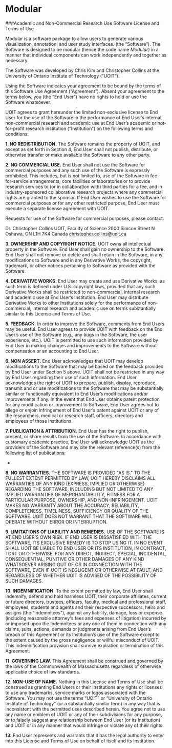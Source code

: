 # Modular

###Academic and Non-Commercial Research Use Software License and Terms of Use

Modular is a software package to allow users to generate various
visualization, annotation, and user study interfaces. (the “Software”).
The Software is designed to be modular (hence the code name
*Modular*) in a manner that individual components can work independently
and together as necessary.

The Software was developed by Chris Kim and Christopher Collins at the 
University of Ontario Institute of Technology (“UOIT“).

Using the Software indicates your agreement to be bound by the terms
of this Software Use Agreement (“Agreement”). Absent your agreement
to the terms below, you (the “End User”) have no rights to hold or
use the Software whatsoever.  

UOIT agrees to grant hereunder the limited non-exclusive license
to End User for the use of the Software in the performance of End
User’s internal, non-commercial research and academic use at End
User’s academic or not-for-profit research institution
(“Institution”) on the following terms and conditions:

**1.  NO REDISTRIBUTION.** The Software remains the property of UOIT, and except as set forth in Section 4, End User shall not publish, distribute, or otherwise transfer or make
available the Software to any other party.

**2.  NO COMMERCIAL USE.** End User shall not use the Software for
commercial purposes and any such use of the Software is expressly
prohibited. This includes, but is not limited to, use of the
Software in fee-for-service arrangements, core facilities or
laboratories or to provide research services to (or in collaboration
with) third parties for a fee, and in industry-sponsored
collaborative research projects where any commercial rights are
granted to the sponsor. If End User wishes to use the Software for
commercial purposes or for any other restricted purpose, End User
must execute a separate license agreement with UOIT.

Requests for use of the Software for commercial purposes, please
contact:

Dr. Christopher Collins
UOIT, Faculty of Science
2000 Simcoe Street N
Oshawa, ON L1H 7K4
Canada
christopher.collins@uoit.ca

**3.  OWNERSHIP AND COPYRIGHT NOTICE.** UOIT owns all intellectual property in the Software. End User shall gain no ownership to the Software. End User shall not remove or delete and
shall retain in the Software, in any modifications to Software and
in any Derivative Works, the copyright, trademark, or other notices
pertaining to Software as provided with the Software.

**4.  DERIVATIVE WORKS.** End User may create and use Derivative Works,
as such term is defined under U.S. copyright laws, provided that any
such Derivative Works shall be restricted to non-commercial,
internal research and academic use at End User’s Institution. End
User may distribute Derivative Works to other Institutions solely
for the performance of non-commercial, internal research and
academic use on terms substantially similar to this License and
Terms of Use.

**5.  FEEDBACK.** In order to improve the Software, comments from End
Users may be useful. End User agrees to provide UOIT with
feedback on the End User’s use of the Software (e.g., any bugs in
the Software, the user experience, etc.).  UOIT is permitted to
use such information provided by End User in making changes and
improvements to the Software without compensation or an accounting
to End User.

**6.  NON ASSERT.** End User acknowledges that UOIT may develop modifications to the Software that
may be based on the feedback provided by End User under Section 5
above. UOIT shall not be
restricted in any way by End User regarding their use of such
information.  End User acknowledges the right of UOIT to prepare, publish, display, reproduce,
transmit and or use modifications to the Software that may be
substantially similar or functionally equivalent to End User’s
modifications and/or improvements if any.  In the event that End
User obtains patent protection for any modification or improvement
to Software, End User agrees not to allege or enjoin infringement of
End User’s patent against UOIT or any of the researchers, medical or research staff, officers,
directors and employees of those institutions.  

**7.  PUBLICATION & ATTRIBUTION.** End User has the right to publish,
present, or share results from the use of the Software.  In
accordance with customary academic practice, End User will
acknowledge UOIT as the providers of the Software and may cite the relevant reference(s) from the following list of publications:

-

**8.  NO WARRANTIES.** THE SOFTWARE IS PROVIDED "AS IS." TO THE FULLEST
EXTENT PERMITTED BY LAW, UOIT HEREBY DISCLAIMS ALL WARRANTIES OF ANY KIND (EXPRESS, IMPLIED OR
OTHERWISE) REGARDING THE SOFTWARE, INCLUDING BUT NOT LIMITED TO ANY
IMPLIED WARRANTIES OF MERCHANTABILITY, FITNESS FOR A PARTICULAR
PURPOSE, OWNERSHIP, AND NON-INFRINGEMENT.  UOIT MAKES NO WARRANTY ABOUT THE ACCURACY,
RELIABILITY, COMPLETENESS, TIMELINESS, SUFFICIENCY OR QUALITY OF THE
SOFTWARE.  UOIT DOES NOT WARRANT
THAT THE SOFTWARE WILL OPERATE WITHOUT ERROR OR INTERRUPTION.

**9.  LIMITATIONS OF LIABILITY AND REMEDIES.** USE OF THE SOFTWARE IS AT
END USER’S OWN RISK. IF END USER IS DISSATISFIED WITH THE SOFTWARE,
ITS EXCLUSIVE REMEDY IS TO STOP USING IT.  IN NO EVENT SHALL
UOIT BE LIABLE TO END USER OR
ITS INSTITUTION, IN CONTRACT, TORT OR OTHERWISE, FOR ANY DIRECT,
INDIRECT, SPECIAL, INCIDENTAL, CONSEQUENTIAL, PUNITIVE OR OTHER
DAMAGES OF ANY KIND WHATSOEVER ARISING OUT OF OR IN CONNECTION WITH
THE SOFTWARE, EVEN IF UOIT IS
NEGLIGENT OR OTHERWISE AT FAULT, AND REGARDLESS OF WHETHER UOIT IS ADVISED OF THE POSSIBILITY OF
SUCH DAMAGES.

**10. INDEMNIFICATION.** To the extent permitted by law, End User shall
indemnify, defend and hold harmless UOIT, their corporate affiliates, current or future directors,
trustees, officers, faculty, medical and professional staff,
employees, students and agents and their respective successors,
heirs and assigns (the "Indemnitees"), against any liability,
damage, loss or expense (including reasonable attorney's fees and
expenses of litigation) incurred by or imposed upon the Indemnitees
or any one of them in connection with any claims, suits, actions,
demands or judgments arising from End User’s breach of this
Agreement or its Institution’s use of the Software except to the
extent caused by the gross negligence or willful misconduct of
UOIT. This indemnification
provision shall survive expiration or termination of this Agreement.

**11. GOVERNING LAW.** This Agreement shall be construed and governed by
the laws of the Commonwealth of Massachusetts regardless of
otherwise applicable choice of law standards.

**12. NON-USE OF NAME.**  Nothing in this License and Terms of Use shall
be construed as granting End Users or their Institutions any rights
or licenses to use any trademarks, service marks or logos associated
with the Software.  You may not use the terms “UOIT” or
“University of Ontario Institute of Technology” (or a substantially similar term) in any
way that is inconsistent with the permitted uses described
herein. You agree not to use any name or emblem of UOIT or any of their subdivisions for any purpose, or to
falsely suggest any relationship between End User (or its
Institution) and UOIT or in any
manner that would infringe or violate any of their rights.

**13.** End User represents and warrants that it has the legal authority
to enter into this License and Terms of Use on behalf of itself and
its Institution.